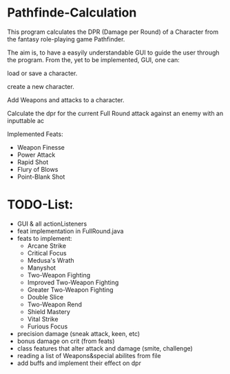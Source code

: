 # Pathfinde-Calculation
This program calculates the DPR (Damage per Round) of a Character from the fantasy role-playing game Pathfinder.

The aim is, to have a easyily understandable GUI to guide the user through the program.
From the, yet to be implemented, GUI, one can:

load or save a character.

create a new character.

Add Weapons and attacks to a character.

Calculate the dpr for the current Full Round attack against an enemy with an inputtable ac

Implemented Feats:
- Weapon Finesse
- Power Attack
- Rapid Shot
- Flury of Blows
- Point-Blank Shot

# TODO-List:
- GUI & all actionListeners
- feat implementation in FullRound.java
- feats to implement:
  - Arcane Strike
  - Critical Focus
  - Medusa's Wrath
  - Manyshot
  - Two-Weapon Fighting
  - Improved Two-Weapon Fighting
  - Greater Two-Weapon Fighting
  - Double Slice
  - Two-Weapon Rend
  - Shield Mastery
  - Vital Strike
  - Furious Focus
- precision damage (sneak attack, keen, etc)
- bonus damage on crit (from feats)
- class features that alter attack and damage (smite, challenge)
- reading a list of Weapons&special abilites from file
- add buffs and implement their effect on dpr
